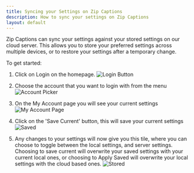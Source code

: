 ```yaml
---
title: Syncing your Settings on Zip Captions
description: How to sync your settings on Zip Captions
layout: default
---
```


Zip Captions can sync your settings against your stored settings on our cloud server. This allows you to store your preferred settings across multiple devices, or to restore your settings after a temporary change.

To get started:

1. Click on Login on the homepage. 
![Login Button](/assets/login.png)

2. Choose the account that you want to login with from the menu
![Account Picker](/assets/account_pick.png)

3. On the My Account page you will see your current settings
![My Account Page](/assets/myaccount_google.png)

4. Click on the 'Save Current' button, this will save your current settings
![Saved](/assets/save.png)

5. Any changes to your settings will now give you this tile, where you can choose to toggle between the local settings, and server settings. Choosing to save current will overwrite your saved settings with your current local ones, or choosing to Apply Saved will overwrite your local settings with the cloud based ones.
![Stored](/assets/stored.png)